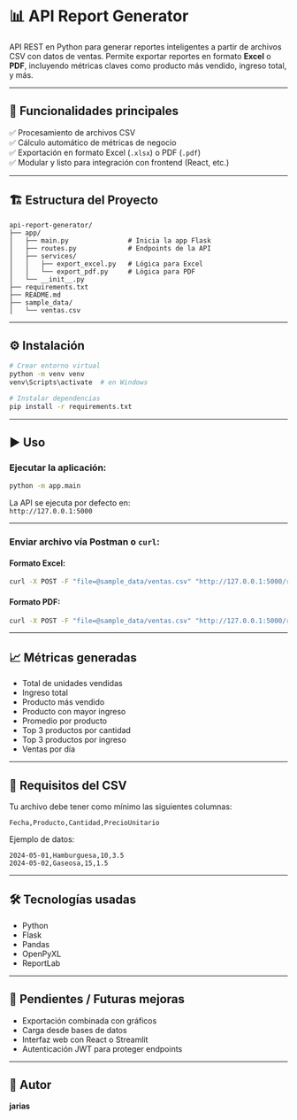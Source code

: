 # 📊 API Report Generator

API REST en Python para generar reportes inteligentes a partir de archivos CSV con datos de ventas. Permite exportar reportes en formato **Excel** o **PDF**, incluyendo métricas claves como producto más vendido, ingreso total, y más.

---

## 🚀 Funcionalidades principales

✅ Procesamiento de archivos CSV  
✅ Cálculo automático de métricas de negocio  
✅ Exportación en formato Excel (`.xlsx`) o PDF (`.pdf`)  
✅ Modular y listo para integración con frontend (React, etc.)

---

## 🏗️ Estructura del Proyecto

```
api-report-generator/
├── app/
│   ├── main.py               # Inicia la app Flask
│   ├── routes.py             # Endpoints de la API
│   ├── services/
│   │   ├── export_excel.py   # Lógica para Excel
│   │   └── export_pdf.py     # Lógica para PDF
│   └── __init__.py
├── requirements.txt
├── README.md
├── sample_data/
│   └── ventas.csv
```

---

## ⚙️ Instalación

```bash
# Crear entorno virtual
python -m venv venv
venv\Scripts\activate  # en Windows

# Instalar dependencias
pip install -r requirements.txt
```

---

## ▶️ Uso

### Ejecutar la aplicación:

```bash
python -m app.main
```

La API se ejecuta por defecto en:  
`http://127.0.0.1:5000`

---

### Enviar archivo vía Postman o `curl`:

#### Formato Excel:
```bash
curl -X POST -F "file=@sample_data/ventas.csv" "http://127.0.0.1:5000/report?format=excel" --output reporte.xlsx
```

#### Formato PDF:
```bash
curl -X POST -F "file=@sample_data/ventas.csv" "http://127.0.0.1:5000/report?format=pdf" --output reporte.pdf
```

---

## 📈 Métricas generadas

- Total de unidades vendidas  
- Ingreso total  
- Producto más vendido  
- Producto con mayor ingreso  
- Promedio por producto  
- Top 3 productos por cantidad  
- Top 3 productos por ingreso  
- Ventas por día

---

## 🧱 Requisitos del CSV

Tu archivo debe tener como mínimo las siguientes columnas:

```csv
Fecha,Producto,Cantidad,PrecioUnitario
```

Ejemplo de datos:
```csv
2024-05-01,Hamburguesa,10,3.5
2024-05-02,Gaseosa,15,1.5
```

---

## 🛠️ Tecnologías usadas

- Python
- Flask
- Pandas
- OpenPyXL
- ReportLab

---

## 📌 Pendientes / Futuras mejoras

- Exportación combinada con gráficos
- Carga desde bases de datos
- Interfaz web con React o Streamlit
- Autenticación JWT para proteger endpoints

---

## 👤 Autor

**jarias**
